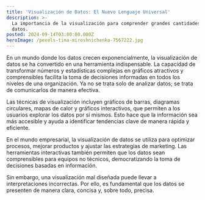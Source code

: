 ```yaml
---
title: 'Visualización de Datos: El Nuevo Lenguaje Universal'
description: >-
  La importancia de la visualización para comprender grandes cantidades de
  datos.
posted: 2024-09-14T03:00:00.000Z
heroImage: /pexels-tima-miroshnichenko-7567222.jpg
---
```


En un mundo donde los datos crecen exponencialmente, la visualización de datos se ha convertido en una herramienta indispensable. La capacidad de transformar números y estadísticas complejas en gráficos atractivos y comprensibles facilita la toma de decisiones informadas en todos los niveles de una organización. Ya no se trata solo de analizar datos; se trata de comunicarlos de manera efectiva.

Las técnicas de visualización incluyen gráficos de barras, diagramas circulares, mapas de calor y gráficos interactivos, que permiten a los usuarios explorar los datos por sí mismos. Esto hace que la información sea más accesible y ayuda a identificar tendencias clave de manera rápida y eficiente.

En el mundo empresarial, la visualización de datos se utiliza para optimizar procesos, mejorar productos y ajustar las estrategias de marketing. Las herramientas interactivas también permiten que los datos sean comprensibles para equipos no técnicos, democratizando la toma de decisiones basadas en información.

Sin embargo, una visualización mal diseñada puede llevar a interpretaciones incorrectas. Por ello, es fundamental que los datos se presenten de manera clara, concisa y, sobre todo, precisa.
